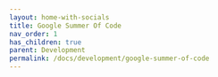 ```yaml
---
layout: home-with-socials
title: Google Summer Of Code
nav_order: 1
has_children: true
parent: Development
permalink: /docs/development/google-summer-of-code
---
```

